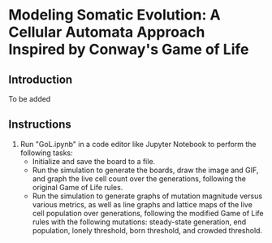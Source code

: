 # Modeling Somatic Evolution: A Cellular Automata Approach Inspired by Conway's Game of Life
## Introduction
To be added
## Instructions
1. Run "GoL.ipynb" in a code editor like Jupyter Notebook to perform the following tasks:
   - Initialize and save the board to a file.
   - Run the simulation to generate the boards, draw the image and GIF, and graph the live cell count over the generations, following the original Game of Life rules.
   - Run the simulation to generate graphs of mutation magnitude versus various metrics, as well as line graphs and lattice maps of the live cell population over generations, following the modified Game of Life rules with the following
     mutations: steady-state generation, end population, lonely threshold, born threshold, and crowded threshold.

